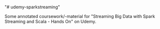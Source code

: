 "# udemy-sparkstreaming" 

Some annotated coursework/-material for "Streaming Big Data with Spark Streaming and Scala - Hands On" on Udemy.
